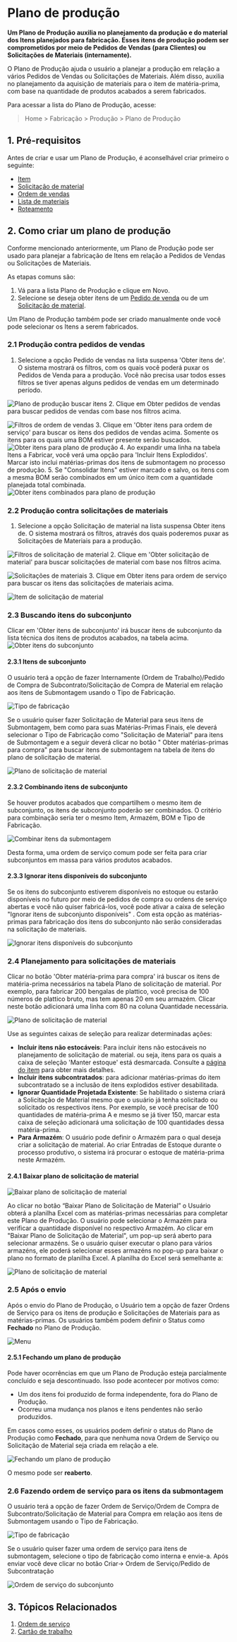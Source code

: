 # Plano de produção



**Um Plano de Produção auxilia no planejamento da produção e do material dos Itens planejados para fabricação. Esses itens de produção podem ser comprometidos por meio de Pedidos de Vendas (para Clientes) ou Solicitações de Materiais (internamente).**


O Plano de Produção ajuda o usuário a planejar a produção em relação a vários Pedidos de Vendas ou Solicitações de Materiais. Além disso, auxilia no planejamento da aquisição de materiais para o item de matéria-prima, com base na quantidade de produtos acabados a serem fabricados.


Para acessar a lista do Plano de Produção, acesse:


> Home > Fabricação > Produção > Plano de Produção


## 1. Pré-requisitos


Antes de criar e usar um Plano de Produção, é aconselhável criar primeiro o seguinte:


* [Item](/docs/pt/stock/item)
* [Solicitação de material](/docs/pt/stock/material-request)
* [Ordem de vendas](/docs/pt/selling/sales-order)
* [Lista de materiais](/docs/pt/manufacturing/bill-of-materials)
* [Roteamento](/docs/pt/manufacturing/routing)


## 2. Como criar um plano de produção


Conforme mencionado anteriormente, um Plano de Produção pode ser usado para planejar a fabricação de Itens em relação a Pedidos de Vendas ou Solicitações de Materiais.


As etapas comuns são:


1. Vá para a lista Plano de Produção e clique em Novo.
2. Selecione se deseja obter itens de um [Pedido de venda](/docs/pt/selling/sales-order) ou de um [Solicitação de material](/docs/pt/stock/material-request).


Um Plano de Produção também pode ser criado manualmente onde você pode selecionar os Itens a serem fabricados.


### 2.1 Produção contra pedidos de vendas


1. Selecione a opção Pedido de vendas na lista suspensa 'Obter itens de'. O sistema mostrará os filtros, com os quais você poderá puxar os Pedidos de Venda para a produção. Você não precisa usar todos esses filtros se tiver apenas alguns pedidos de vendas em um determinado período.


![Plano de produção buscar itens](/files/pp_fetch_from.png)
2. Clique em Obter pedidos de vendas para buscar pedidos de vendas com base nos filtros acima.


![Filtros de ordem de vendas](/files/sales_order_filter.png)
3. Clique em 'Obter itens para ordem de serviço' para buscar os itens dos pedidos de vendas acima. Somente os itens para os quais uma BOM estiver presente serão buscados.
![Obter itens para plano de produção](/files/get_items_wo.png)
4. Ao expandir uma linha na tabela Itens a Fabricar, você verá uma opção para 'Incluir Itens Explodidos'. Marcar isto inclui matérias-primas dos itens de submontagem no processo de produção.
5. Se "Consolidar Itens" estiver marcado e salvo, os itens com a mesma BOM serão combinados em um único item com a quantidade planejada total combinada.
![Obter itens combinados para plano de produção](/files/get_items_combined_wo.png)


### 2.2 Produção contra solicitações de materiais


1. Selecione a opção Solicitação de material na lista suspensa Obter itens de. O sistema mostrará os filtros, através dos quais poderemos puxar as Solicitações de Materiais para a produção.


![Filtros de solicitação de material](/files/material_request_filter.png)
2. Clique em 'Obter solicitação de material' para buscar solicitações de material com base nos filtros acima.


![Solicitações de materiais](/files/material_requests.png)
3. Clique em Obter itens para ordem de serviço para buscar os itens das solicitações de materiais acima.


![Item de solicitação de material](/files/material_request_items.png)


### 2.3 Buscando itens do subconjunto


Clicar em 'Obter itens de subconjunto' irá buscar itens de subconjunto da lista técnica dos itens de produtos acabados, na tabela acima.
![Obter itens do subconjunto](/files/get-subassembly-items.png)


#### 2.3.1 Itens de subconjunto


O usuário terá a opção de fazer Internamente (Ordem de Trabalho)/Pedido de Compra de Subcontrato/Solicitação de Compra de Material em relação aos itens de Submontagem usando o Tipo de Fabricação. 


![Tipo de fabricação](/files/production_plan_sub_assembly.png)


Se o usuário quiser fazer Solicitação de Material para seus itens de Submontagem, bem como para suas Matérias-Primas Finais, ele deverá selecionar o Tipo de Fabricação como "Solicitação de Material" para itens de Submontagem e a seguir deverá clicar no botão " Obter matérias-primas para compra" para buscar itens de submontagem na tabela de itens do plano de solicitação de material.


![Plano de solicitação de material](/files/production_plan_material_request_items.png)


#### 2.3.2 Combinando itens de subconjunto


Se houver produtos acabados que compartilhem o mesmo item de subconjunto, os itens de subconjunto poderão ser combinados.
O critério para combinação seria ter o mesmo Item, Armazém, BOM e Tipo de Fabricação.


![Combinar itens da submontagem](/files/consolidate-subassembly-items.png)


Desta forma, uma ordem de serviço comum pode ser feita para criar subconjuntos em massa para vários produtos acabados.


#### 2.3.3 Ignorar itens disponíveis do subconjunto


Se os itens do subconjunto estiverem disponíveis no estoque ou estarão disponíveis no futuro por meio de pedidos de compra ou ordens de serviço abertas e você não quiser fabricá-los, você pode ativar a caixa de seleção "Ignorar itens de subconjunto disponíveis" . Com esta opção as matérias-primas para fabricação dos itens do subconjunto não serão consideradas na solicitação de materiais. 


![Ignorar itens disponíveis do subconjunto](/files/skip_available_sub_assembly_items.png)


### 2.4 Planejamento para solicitações de materiais


Clicar no botão 'Obter matéria-prima para compra' irá buscar os itens de matéria-prima necessários na tabela Plano de solicitação de material. Por exemplo, para fabricar 200 bengalas de plattico, você precisa de 100 números de plattico bruto, mas tem apenas 20 em seu armazém. Clicar neste botão adicionará uma linha com 80 na coluna Quantidade necessária.


![Plano de solicitação de material](/files/fetch_materials_for_material_request_purchase.png)


Use as seguintes caixas de seleção para realizar determinadas ações:


* **Incluir itens não estocáveis**: Para incluir itens não estocáveis ​​no planejamento de solicitação de material. ou seja, itens para os quais a caixa de seleção 'Manter estoque' está desmarcada. Consulte a [página do item](/docs/pt/stock/item#12-options-when-creating-an-item) para obter mais detalhes.
* **Incluir itens subcontratados**: para adicionar matérias-primas do item subcontratado se a inclusão de itens explodidos estiver desabilitada.
* **Ignorar Quantidade Projetada Existente**: Se habilitado o sistema criará a Solicitação de Material mesmo que o usuário já tenha solicitado ou solicitado os respectivos itens. Por exemplo, se você precisar de 100 quantidades de matéria-prima A e mesmo se já tiver 150, marcar esta caixa de seleção adicionará uma solicitação de 100 quantidades dessa matéria-prima.
* **Para Armazém**: O usuário pode definir o Armazém para o qual deseja criar a solicitação de material. Ao criar Entradas de Estoque durante o processo produtivo, o sistema irá procurar o estoque de matéria-prima neste Armazém.


#### 2.4.1 Baixar plano de solicitação de material


![Baixar plano de solicitação de material](/files/download_material_request_plan.png)


Ao clicar no botão “Baixar Plano de Solicitação de Material” o Usuário obterá a planilha Excel com as matérias-primas necessárias para completar este Plano de Produção. O usuário pode selecionar o Armazém para verificar a quantidade disponível no respectivo Armazém. Ao clicar em "Baixar Plano de Solicitação de Material", um pop-up será aberto para selecionar armazéns. Se o usuário quiser executar o plano para vários armazéns, ele poderá selecionar esses armazéns no pop-up para baixar o plano no formato de planilha Excel. A planilha do Excel será semelhante a:


![Plano de solicitação de material](/files/material_request_excel.png)


### 2.5 Após o envio


Após o envio do Plano de Produção, o Usuário tem a opção de fazer Ordens de Serviço para os itens de produção e Solicitações de Materiais para as matérias-primas. Os usuários também podem definir o Status como **Fechado** no Plano de Produção.


![Menu](/files/menu_options_for_production_plan.png)


#### 2.5.1 Fechando um plano de produção


Pode haver ocorrências em que um Plano de Produção esteja parcialmente concluído e seja descontinuado. Isso pode acontecer por motivos como:


* Um dos itens foi produzido de forma independente, fora do Plano de Produção.
* Ocorreu uma mudança nos planos e itens pendentes não serão produzidos.


Em casos como esses, os usuários podem definir o status do Plano de Produção como **Fechado**, para que nenhuma nova Ordem de Serviço ou Solicitação de Material seja criada em relação a ele.


![Fechando um plano de produção](/files/production_plan_status.gif)


O mesmo pode ser **reaberto**.


### 2.6 Fazendo ordem de serviço para os itens da submontagem


O usuário terá a opção de fazer Ordem de Serviço/Ordem de Compra de Subcontrato/Solicitação de Material para Compra em relação aos itens de Submontagem usando o Tipo de Fabricação. 


![Tipo de fabricação](/private/files/production_plan_sub_assembly.png)


Se o usuário quiser fazer uma ordem de serviço para itens de submontagem, selecione o tipo de fabricação como interna e envie-a. Após enviar você deve clicar no botão Criar-> Ordem de Serviço/Pedido de Subcontratação


![Ordem de serviço do subconjunto](/files/make_wo_for_sub_assembly_items.png)


## 3. Tópicos Relacionados


1. [Ordem de serviço](/docs/pt/manufacturing/work-order)
2. [Cartão de trabalho](/docs/pt/manufacturing/job-card)



